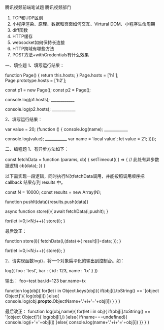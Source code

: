 腾讯视频前端笔试题
腾讯视频部门

1. TCP和UDP区别
2. 小程序渲染、原理、数据和页面如何交互、Virtural DOM、小程序生命周期
3. diff函数
4. HTTP缓存
5. websocket如何保持长连接
6. HTTP跨域有哪些方法
7. POST方法+withCredentials有什么效果


一、填空题 
1、填写运行结果：

function Page() {
  return this.hosts;
}
Page.hosts = ['h1'];
Page.prototype.hosts = ['h2'];

const p1 = new Page();
const p2 = Page();

console.log(p1.hosts); 		____________

console.log(p2.hosts);		____________




2、填写运行结果：

var value = 20;
(function () {
  console.log(name);			____________
  
  console.log(value);			___________
  var name = 'local value';
  let value = 21;
})();



二、编程题
1、有异步方法如下：

const fetchData = function (params, cb) {
  setTimeout(( ) => {
    // 此处有异步数据逻辑
    cb(data);
  })
}

以下需实现一段逻辑，同时执行N次fetchData调用，并能按照调用顺序把 callback 结果存到 results 中。

const N = 10000;
const results = new Array(N);

function pushIt(data){results.push(data)}

async function store(i){
await fetchData(i,pushIt);
}

for(let i=0;i<N;i++){
store(i);
}

最后改正：

function store(i){
fetchData(i,(data)=>{
  result[i]=data;
});
}

for(let i=0;i<N;i++){
store(i);
}



2、请实现函数log()，将一个对象扁平化的输出到控制台。如：

log({
    foo : 'test',
    bar : {
        id : 123,
        name : 'tx'
    }
})

输出：
foo=test
bar.id=123
bar.name=tx	

function log(obj){
for(let i in Object.keys(obj)){
if(obj[i].toString() == '[object Object]'){
log(obj[i])
}else{
console.log(obj.__propto__.ObjectName+'.'+i+'='+obj[i])
}
}
}

最后改正：
function log(obj,name){
for(let i in obj){
if(obj[i].toString() == '[object Object]'){
log(obj[i],i)
}else{
if(name===undefined){
console.log(i+'='+obj[i])
}else{
console.log(name+'.'+i+'='+obj[i])
}}
}
}

